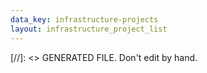 ```yaml
---
data_key: infrastructure-projects
layout: infrastructure_project_list
---
```

[//]: <> GENERATED FILE. Don't edit by hand.